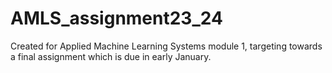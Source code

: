 # AMLS_assignment23_24
Created for Applied Machine Learning Systems module 1, targeting towards a final assignment which is due in early  January.
